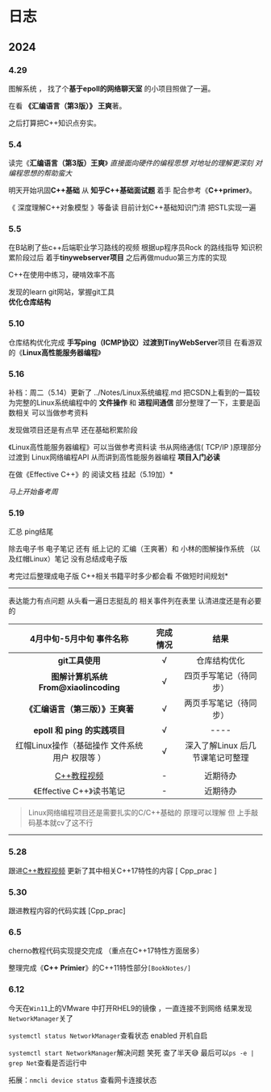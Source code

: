 # 日志

## 2024

### 4.29  

图解系统  ， 找了个**基于epoll的网络聊天室** 的小项目照做了一遍。

在看 **《汇编语言（第3版）》 王爽**著。

之后打算把C++知识点夯实。

### 5.4 

读完《**汇编语言（第3版）王爽**》      *直接面向硬件的编程思想  对地址的理解更深刻  对编程思想的帮助蛮大*

明天开始巩固**C++基础**   从 **知乎C++基础面试题** 着手  配合参考《**C++primer**》。  

《 深度理解C++对象模型 》等备读  目前计划C++基础知识门清 把STL实现一遍  

### 5.5

在B站刷了些c++后端职业学习路线的视频 
根据up程序员Rock 的路线指导
知识积累阶段过后  着手**tinywebserver项目**
之后再做muduo第三方库的实现

C++在使用中练习，硬啃效率不高

发现的learn git网站，掌握git工具  
**优化仓库结构**

### 5.10

仓库结构优化完成 
**手写ping（ICMP协议）**过渡到**TinyWebServer**项目
在看游双的《**Linux高性能服务器编程**》

### 5.16

补档：周二（5.14）更新了 ../Notes/Linux系统编程.md  把CSDN上看到的一篇较为完整的Linux系统编程中的 **文件操作** 和 **进程间通信** 部分整理了一下，主要是函数相关 可以当做参考资料

发现做项目还是有点早  还在基础积累阶段  

《Linux高性能服务器编程》可以当做参考资料读 书从网络通信( TCP/IP )原理部分 过渡到 Linux网络编程API 从而讲到高性能服务器编程  **项目入门必读**

在做《Effective C++》的 阅读文档     挂起（5.19加）*

*马上开始备考周*

### 5.19

汇总    ping结尾

除去电子书 电子笔记 还有 纸上记的 汇编（王爽著）和 小林的图解操作系统 （以及红帽Linux）笔记 没有总结成电子版  

考完过后整理成电子版   C++相关书籍平时多少都会看 不做短时间规划*  

------

表达能力有点问题 从头看一遍日志挺乱的  相关事件列在表里  认清进度还是有必要的

|                  4月中旬-5月中旬  事件名称                   | 完成情况 |               结果               |
| :----------------------------------------------------------: | :------: | :------------------------------: |
|                       **git工具使用**                        |    √     |           仓库结构优化           |
|             **图解计算机系统From@xiaolincoding**             |    √     |      四页手写笔记（待同步）      |
|               **《汇编语言（第三版）》王爽著**               |    √     |      两页手写笔记（待同步）      |
|                 **epoll 和 ping 的实践项目**                 |    √     |               ----               |
|       红帽Linux操作（基础操作 文件系统 用户 权限等 ）        |    √     | 深入了解Linux 后几节课笔记可整理 |
|                                                              |          |                                  |
| [C++教程视频](https://www.bilibili.com/video/BV1oD4y1h7S3?p=5&vd_source=e0d89b071b177d90b62777f66eae423c) |    -     |             近期待办             |
|                  《Effective C++》读书笔记                   |    -     |             近期待办             |

> Linux网络编程项目还是需要扎实的C/C++基础的  原理可以理解 但 上手敲码基本就cv了这不行

------

### 5.28 

跟进[C++教程视频](https://www.bilibili.com/video/BV1oD4y1h7S3?p=82&spm_id_from=pageDriver&vd_source=e0d89b071b177d90b62777f66eae423c) 更新了其中相关C++17特性的内容 [ Cpp_prac ]

### 5.30

跟进教程内容的代码实践 [Cpp_prac]

### 6.5

cherno教程代码实现提交完成 （重点在C++17特性方面居多）

整理完成《**C++ Primier**》的C++11特性部分`[BookNotes/]`

### 6.12

今天在`Win11`上的VMware 中打开RHEL9的镜像 ，一直连接不到网络 结果发现`NetworkManager`关了

`systemctl status NetworkManager`查看状态  enabled 开机自启

`systemctl start NetworkManager`解决问题 笑死 查了半天:sweat_smile:    最后可以`ps -e | grep Net`查看是否运行中

拓展：`nmcli device status` 查看网卡连接状态 
